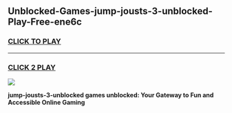 
## Unblocked-Games-jump-jousts-3-unblocked-Play-Free-ene6c
<h3>
<a href="https://premium76.site?title=jump-jousts-3-unblocked&ref=18A1">CLICK TO PLAY</a></h3>
<hr>

<h3>
<a href="https://premium76.site?title=jump-jousts-3-unblocked&ref=18A1">CLICK 2 PLAY</a>
  
</h3>

<a href="https://premium76.site?title=jump-jousts-3-unblocked&ref=18A1"><img src="https://clearcache.store/games.png"></a>


**jump-jousts-3-unblocked games unblocked: Your Gateway to Fun and Accessible Online Gaming**
